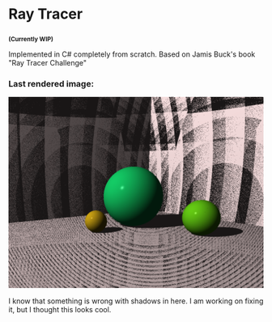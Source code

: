 # Ray Tracer

<sub>**(Currently WIP)**</sub>

Implemented in C# completely from scratch. 
Based on Jamis Buck's book "Ray Tracer Challenge"

### Last rendered image:
![Something is wrong, but i like it](Renders/something_is_wrong_but_i_like_it.png)

I know that something is wrong with shadows in here. I am working on fixing it, but I thought this looks cool.
